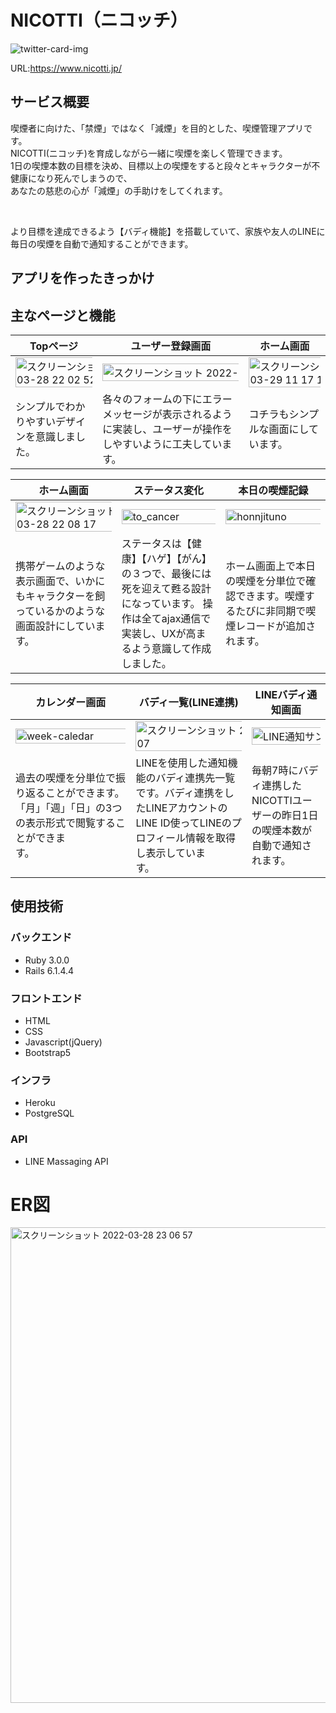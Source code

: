 # NICOTTI（ニコッチ）

![twitter-card-img](https://user-images.githubusercontent.com/81806277/160401769-ea46e880-bac4-4e67-b06e-6a54d84fd154.jpg)

URL:https://www.nicotti.jp/

## サービス概要
喫煙者に向けた、「禁煙」ではなく「減煙」を目的とした、喫煙管理アプリです。</br>
NICOTTI(ニコッチ)を育成しながら一緒に喫煙を楽しく管理できます。</br>
1日の喫煙本数の目標を決め、目標以上の喫煙をすると段々とキャラクターが不健康になり死んでしまうので、</br>
あなたの慈悲の心が「減煙」の手助けをしてくれます。

</br>

より目標を達成できるよう【バディ機能】を搭載していて、家族や友人のLINEに毎日の喫煙を自動で通知することができます。


## アプリを作ったきっかけ


## 主なページと機能
| Topページ | ユーザー登録画面 | ホーム画面 |
| --- | --- | --- |
| <img width="200%" alt="スクリーンショット 2022-03-28 22 02 52" src="https://user-images.githubusercontent.com/81806277/160404212-e24d240e-2eb2-475e-8b26-39353f455744.png"> | <img width="160%" alt="スクリーンショット 2022-03-28 22 04 41" src="https://user-images.githubusercontent.com/81806277/160404288-1382e75e-49bc-48ff-b31a-c25f0c7f41aa.png"> | <img width="200%" alt="スクリーンショット 2022-03-29 11 17 19" src="https://user-images.githubusercontent.com/81806277/160519384-f7d2c9a4-ec51-46d0-8ced-76cbd71cb731.png"> |
| シンプルでわかりやすいデザインを意識しました。&nbsp;&nbsp;&nbsp;&nbsp;&nbsp; | 各々のフォームの下にエラーメッセージが表示されるように実装し、ユーザーが操作をしやすいように工夫しています。 | コチラもシンプルな画面にしています。&nbsp;&nbsp;&nbsp;&nbsp;&nbsp; | 

| ホーム画面 | ステータス変化 | 本日の喫煙記録|
|---|---|---|
| <img width="150%" alt="スクリーンショット 2022-03-28 22 08 17" src="https://user-images.githubusercontent.com/81806277/160519111-682a8b77-7784-41f1-b504-6d2c5d2aa549.png"> | <img width="150%" alt="to_cancer" src="https://user-images.githubusercontent.com/81806277/160519186-8c287e6b-a840-4960-af5c-f2e38c8b026b.gif"> | <img width="150%" alt="honnjituno" src="https://user-images.githubusercontent.com/81806277/160527267-5f7d434f-8e8a-4f8b-bf22-e426ee714bea.gif"> |
| 携帯ゲームのような表示画面で、いかにもキャラクターを飼っているかのような画面設計にしています。&nbsp;&nbsp;&nbsp;&nbsp;&nbsp;&nbsp;&nbsp;&nbsp;&nbsp;&nbsp;&nbsp;&nbsp;&nbsp;&nbsp;&nbsp;&nbsp;&nbsp;&nbsp; | ステータスは【健康】【ハゲ】【がん】の３つで、最後には死を迎えて甦る設計になっています。 操作は全てajax通信で実装し、UXが高まるよう意識して作成しました。 | ホーム画面上で本日の喫煙を分単位で確認できます。喫煙するたびに非同期で喫煙レコードが追加されます。&nbsp;&nbsp;&nbsp;&nbsp;&nbsp;&nbsp;&nbsp;&nbsp;&nbsp;&nbsp;&nbsp;&nbsp;&nbsp;&nbsp;&nbsp;&nbsp;&nbsp; |

| カレンダー画面 | バディ一覧(LINE連携) | LINEバディ通知画面 |
|---|---|---|
| <img width="200%" alt="week-caledar" src="https://user-images.githubusercontent.com/81806277/160521081-3cd7df94-1efd-46d2-9cef-b6edc2945f72.png"> | <img width="200%" alt="スクリーンショット 2022-03-27 23 51 07" src="https://user-images.githubusercontent.com/81806277/160521906-d10ec3a6-9d64-4755-8ff8-9578e727de0a.png"> | <img width="200%" alt="LINE通知サンプル" src="https://user-images.githubusercontent.com/81806277/160524723-6b1a8d87-da96-4d73-a3a6-7ef226aaaeb0.jpg"> |
| 過去の喫煙を分単位で振り返ることができます。「月」「週」「日」の3つの表示形式で閲覧することができます。&nbsp;&nbsp;&nbsp;&nbsp;&nbsp;&nbsp;&nbsp;&nbsp;&nbsp;&nbsp;&nbsp;&nbsp;&nbsp;&nbsp;&nbsp;&nbsp;&nbsp;&nbsp;&nbsp;&nbsp; | LINEを使用した通知機能のバディ連携先一覧です。バディ連携をしたLINEアカウントのLINE ID使ってLINEのプロフィール情報を取得し表示しています。&nbsp;&nbsp;&nbsp;&nbsp;&nbsp;&nbsp;&nbsp;&nbsp;&nbsp;&nbsp;&nbsp;&nbsp;&nbsp; | 毎朝7時にバディ連携したNICOTTIユーザーの昨日1日の喫煙本数が自動で通知されます。 |


## 使用技術

### バックエンド
- Ruby 3.0.0
- Rails 6.1.4.4

### フロントエンド

- HTML
- CSS
- Javascript(jQuery)
- Bootstrap5

### インフラ

- Heroku
- PostgreSQL

### API

- LINE Massaging API

# ER図

<img width="761" alt="スクリーンショット 2022-03-28 23 06 57" src="https://user-images.githubusercontent.com/81806277/160415994-ca336e02-474c-4db5-af4a-8be2e1dc7d79.png">
